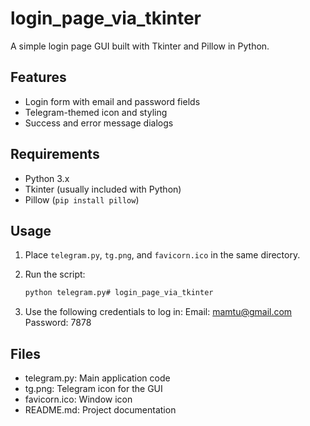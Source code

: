 # login_page_via_tkinter

A simple login page GUI built with Tkinter and Pillow in Python.

## Features

- Login form with email and password fields
- Telegram-themed icon and styling
- Success and error message dialogs

## Requirements

- Python 3.x
- Tkinter (usually included with Python)
- Pillow (`pip install pillow`)

## Usage

1. Place `telegram.py`, `tg.png`, and `favicorn.ico` in the same directory.
2. Run the script:

   ```sh
   python telegram.py# login_page_via_tkinter
3. Use the following credentials to log in:
   Email: mamtu@gmail.com
   Password: 7878   

## Files
  - telegram.py: Main application code
  - tg.png: Telegram icon for the GUI
  - favicorn.ico: Window icon
  - README.md: Project documentation   